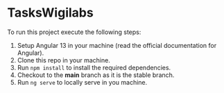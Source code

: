 # TasksWigilabs

To run this project execute the following steps:
1. Setup Angular 13 in your machine (read the official documentation for Angular).
2. Clone this repo in your machine.
3. Run `npm install` to install the required dependencies.
4. Checkout to the **main** branch as it is the stable branch.
5. Run `ng serve` to locally serve in you machine.
